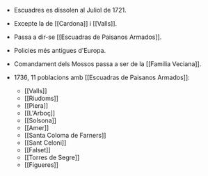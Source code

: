 - Escuadres es dissolen al Juliol de 1721.
- Excepte la de [[Cardona]] i [[Valls]].
- Passa a dir-se [[Escuadras de Paisanos Armados]].
- Policies més antigues d'Europa.
- Comandament dels Mossos passa a ser de la [[Familia Veciana]].


- 1736, 11 poblacions amb [[Escuadras de Paisanos Armados]]:
	- [[Valls]]
	- [[Riudoms]]
	- [[Piera]]
	- [[L'Arboç]]
	- [[Solsona]]
	- [[Amer]]
	- [[Santa Coloma de Farners]]
	- [[Sant Celoni]]
	- [[Falset]]
	- [[Torres de Segre]]
	- [[Figueres]]

